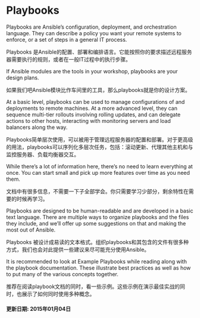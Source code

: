 # Playbooks

Playbooks are Ansible’s configuration, deployment, and orchestration language. They can describe a policy you want your remote systems to enforce, or a set of steps in a general IT process.

Playbooks 是Ansible的配置、部署和编排语言。它能按照你的要求描述远程服务器需要执行的规则，或者在一般IT过程中的执行步骤。

If Ansible modules are the tools in your workshop, playbooks are your design plans.

如果我们吧Ansible模块比作车间里的工具，那么playbooks就是你的设计方案。

At a basic level, playbooks can be used to manage configurations of and deployments to remote machines. At a more advanced level, they can sequence multi-tier rollouts involving rolling updates, and can delegate actions to other hosts, interacting with monitoring servers and load balancers along the way.

Playbooks简单层次使用，可以被用于管理远程服务器的配置和部署。对于更高级的用法，playbooks可以序列化多层次任务，包括：滚动更新、代理其他主机和与监控服务器、负载均衡器交互。

While there’s a lot of information here, there’s no need to learn everything at once. You can start small and pick up more features over time as you need them.

文档中有很多信息，不需要一下子全部学会。你只需要学习少部分，剩余特性在需要的时候再学习。

Playbooks are designed to be human-readable and are developed in a basic text language. There are multiple ways to organize playbooks and the files they include, and we’ll offer up some suggestions on that and making the most out of Ansible.

Playbooks 被设计成易读的文本格式。组织playbooks和其包含的文件有很多种方式，我们也会对此提供一些建议来尽可能充分使用Ansible。

It is recommended to look at Example Playbooks while reading along with the playbook documentation. These illustrate best practices as well as how to put many of the various concepts together.

推荐在阅读playbook文档的同时，看一些示例。这些示例在演示最佳实战的同时，也展示了如何同时使用多种概念。


#### 更新日期: 2015年01月04日
